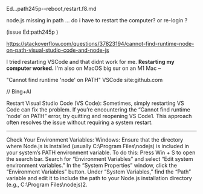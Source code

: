 Ed...path245p--reboot,restart.f8.md

node.js missing in path ... do i have to restart the computer? or re-login ? 

 (issue Ed:path245p )




https://stackoverflow.com/questions/37823194/cannot-find-runtime-node-on-path-visual-studio-code-and-node-js

I tried restarting VSCode and that didnt work for me. **Restarting my computer worked.** I'm also on MacOS big sur on an M1 Mac – 


"Cannot find runtime 'node' on PATH" VSCode  site:github.com




// Bing+AI

Restart Visual Studio Code (VS Code): Sometimes, simply restarting VS Code can fix the problem. If you’re encountering the “Cannot find runtime ‘node’ on PATH” error, try quitting and reopening VS Code1. This approach often resolves the issue without requiring a system restart.

----

Check Your Environment Variables:
Windows: Ensure that the directory where Node.js is installed (usually C:\Program Files\nodejs) is included in your system’s PATH environment variable. To do this:
Press Win + S to open the search bar.
Search for “Environment Variables” and select “Edit system environment variables.”
In the “System Properties” window, click the “Environment Variables” button.
Under “System Variables,” find the “Path” variable and edit it to include the path to your Node.js installation directory (e.g., C:\Program Files\nodejs)2.
